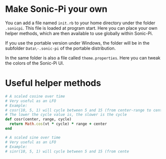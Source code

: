 # Make Sonic-Pi your own

You can add a file named `init.rb` to your home directory under the folder `.sonicpi`. This file is loaded at program start. Here you can place your own helper methods, which are then available to use globally within Sonic-Pi.

If you use the portable version under Windows, the folder will be in the subfolder `Data\-.sonic-pi` of the portable distribution.

In the same folder is also a file called `theme.properties`. Here you can tweak the colors of the Sonic-Pi UI.

# Useful helper methods

```ruby
# A scaled cosine over time
# Very useful as an LFO
# Example:
# cosr(10, 5, 1) will cycle between 5 and 15 (from center-range to center+range)
# The lower the cycle value is, the slower is the cycle
def cosr(center, range, cycle)
  return Math.cos(vt * cycle) * range + center
end

# A scaled sine over time
# Very useful as an LFO
# Example:
# sinr(10, 5, 1) will cycle between 5 and 15 (from cente